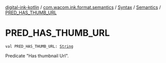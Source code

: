 [digital-ink-kotlin](../../../index.md) / [com.wacom.ink.format.semantics](../../index.md) / [Syntax](../index.md) / [Semantics](index.md) / [PRED_HAS_THUMB_URL](./-p-r-e-d_-h-a-s_-t-h-u-m-b_-u-r-l.md)

# PRED_HAS_THUMB_URL

`val PRED_HAS_THUMB_URL: `[`String`](https://kotlinlang.org/api/latest/jvm/stdlib/kotlin/-string/index.html)

Predicate "Has thumbnail Url".

